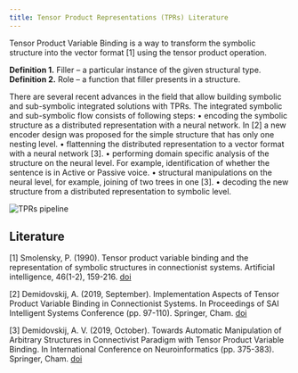 ```yaml
---
title: Tensor Product Representations (TPRs) Literature
---
```

Tensor Product Variable Binding is a way to transform the
symbolic structure into the vector format \[1\] using the tensor
product operation.

**Definition 1.** Filler – a particular instance of the given
structural type.
**Definition 2.** Role – a function that filler presents in a
structure.

There are several recent advances in the field that allow
building symbolic and sub-symbolic integrated solutions with
TPRs. The integrated symbolic and sub-symbolic flow
consists of following steps:
• encoding the symbolic structure as a distributed
representation with a neural network. In \[2\] a new
encoder design was proposed for the simple structure
that has only one nesting level.
• flattenning the distributed representation to a vector
format with a neural network \[3\].
• performing domain specific analysis of the structure on
the neural level. For example, identification of whether
the sentence is in Active or Passive voice.
• structural manipulations on the neural level, for
example, joining of two trees in one \[3\].
• decoding the new structure from a distributed
representation to symbolic level.

![TPRs pipeline](/ldss-tensor-structures/img/pipeline.png "TPRs pipeline")

## Literature

\[1\] Smolensky, P. (1990). Tensor product variable binding and the
representation of symbolic structures in connectionist systems.
Artificial intelligence, 46(1-2), 159-216. [doi](https://doi.org/10.1016/0004-3702(90)90007-M)

\[2\] Demidovskij, A. (2019, September). Implementation Aspects of
Tensor Product Variable Binding in Connectionist Systems. In
Proceedings of SAI Intelligent Systems Conference (pp. 97-110).
Springer, Cham. [doi](https://doi.org/10.1007/978-3-030-29516-5_9)

\[3\] Demidovskij, A. V. (2019, October). Towards Automatic Manipulation
of Arbitrary Structures in Connectivist Paradigm with Tensor Product
Variable Binding. In International Conference on Neuroinformatics
(pp. 375-383). Springer, Cham. [doi](https://doi.org/10.1007/978-3-030-30425-6_44)
